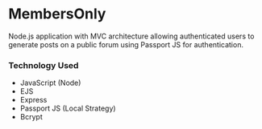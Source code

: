 # MembersOnly
Node.js application with MVC architecture allowing authenticated users to generate posts on a public forum using Passport JS for authentication.

### Technology Used
 - JavaScript (Node)
 - EJS
 - Express
 - Passport JS (Local Strategy)
 - Bcrypt
